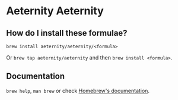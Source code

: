 # Aeternity Aeternity

## How do I install these formulae?
`brew install aeternity/aeternity/<formula>`

Or `brew tap aeternity/aeternity` and then `brew install <formula>`.

## Documentation
`brew help`, `man brew` or check [Homebrew's documentation](https://docs.brew.sh).
